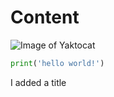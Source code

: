 # Content

![Image of Yaktocat](https://octodex.github.com/images/yaktocat.png)

```python
print('hello world!')
```






I added a title
